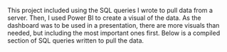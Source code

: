 This project included using the SQL queries I wrote to pull data from a server. Then, I used Power BI to create a visual of the data. As the dashboard was to be used in a presentation, there are more visuals than needed, but including the most important ones first. Below is a compiled section of SQL queries written to pull the data.
